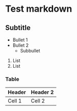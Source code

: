 

# Test markdown
## Subtitle

* Bullet 1
* Bullet 2
  * Subbullet

1. List
2. List
  

### Table

Header | Header 2
-------|---------
Cell 1 | Cell 2

